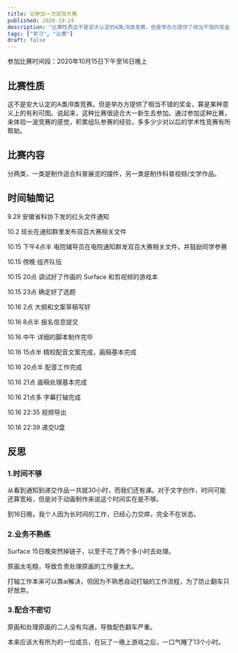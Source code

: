 ```yaml
---
title: 记参加一次双百大赛
published: 2020-10-24
description: "比赛性质这不是安大认定的A类/B类竞赛。但是举办方提供了相当不错的奖金，算是某种意义"
tags: ["学习", "比赛"]
draft: false
---
```

参加比赛时间段：2020年10月15日下午至16日晚上

## 比赛性质

这不是安大认定的A类/B类竞赛。但是举办方提供了相当不错的奖金，算是某种意义上的有利可图。说起来，这种比赛很适合大一新生去参加。通过参加这种比赛，来体验一波竞赛的感觉，积累组队参赛的经验，多多少少对以后的学术性竞赛有所帮助。

## 比赛内容

分两类，一类是制作适合科普展览的摆件，另一类是制作科普视频/文学作品。

## 时间轴简记

9.29  安徽省科协下发的红头文件通知

10.2  班长在通知群里发布双百大赛相关文件

10.15 下午4点半 电院辅导员在电院通知群发双百大赛相关文件，并鼓励同学参赛

10.15 傍晚 组齐队伍

10.15 20点 调试好了作画的 Surface 和剪视频的游戏本

10.15 23点 确定好了选题

10.16 2点 大纲和文案草稿写好

10.16 8点半 报名信息提交

10.16 中午 详细的脚本制作完毕

10.16 15点半 精校配音文案完成，画稿基本完成

10.16 20点半 配音工作完成

10.16 21点 画稿处理基本完成

10.16  21点多 字幕打轴完成

10.16 22:35 视频导出

10.16 22:39 递交U盘



## 反思

### 1.时间不够

从看到通知到递交作品一共就30小时，而我们还有课。对于文字创作，时间可能还算宽裕，但是对于动画制作来说这个时间实在是不够。

到16日晚，我个人因为长时间的工作，已经心力交瘁，完全不在状态。



### 2.业务不熟练

Surface 15日晚突然掉链子，以至于花了两个多小时去处理。

原画太毛糙，导致负责处理原画的工作量太大。

打轴工作本来可以靠ai解决，但因为不熟悉自动打轴的工作流程，为了防止翻车只好放弃。



### 3.配合不密切

原画和处理原画的二人没有沟通，导致配色翻车严重。

本来应该大有所为的一位成员，在玩了一晚上游戏之后，一口气睡了13个小时。